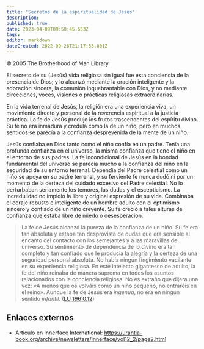 ```yaml
---
title: "Secretos de la espiritualidad de Jesús"
description: 
published: true
date: 2023-04-09T09:50:45.653Z
tags: 
editor: markdown
dateCreated: 2022-09-26T21:17:53.801Z
---
```


<p class="v-card v-sheet theme--light grey lighten-3 px-2">© 2005 The Brotherhood of Man Library</p>

El secreto de su (Jesús) vida religiosa sin igual fue esta conciencia de la presencia de Dios; y lo alcanzó mediante la oración inteligente y la adoración sincera, la comunión inquebrantable con Dios, y no mediante direcciones, voces, visiones o prácticas religiosas extraordinarias.

En la vida terrenal de Jesús, la religión era una experiencia viva, un movimiento directo y personal de la reverencia espiritual a la justicia práctica. La fe de Jesús produjo los frutos trascendentes del espíritu divino. Su fe no era inmadura y crédula como la de un niño, pero en muchos sentidos se parecía a la confianza desprevenida de la mente de un niño.

Jesús confiaba en Dios tanto como el niño confía en un padre. Tenía una profunda confianza en el universo, la misma confianza que tiene el niño en el entorno de sus padres. La fe incondicional de Jesús en la bondad fundamental del universo se parecía mucho a la confianza del niño en la seguridad de su entorno terrenal. Dependía del Padre celestial como un niño se apoya en su padre terrenal, y su ferviente fe nunca dudó ni por un momento de la certeza del cuidado excesivo del Padre celestial. No lo perturbaban seriamente los temores, las dudas y el escepticismo. La incredulidad no impidió la libre y original expresión de su vida. Combinaba el coraje robusto e inteligente de un hombre adulto con el optimismo sincero y confiado de un niño creyente. Su fe creció a tales alturas de confianza que estaba libre de miedo o desesperación.

> La fe de Jesús alcanzó la pureza de la confianza de un niño. Su fe era tan absoluta y estaba tan desprovista de dudas que era sensible al encanto del contacto con los semejantes y a las maravillas del universo. Su sentimiento de dependencia de lo divino era tan completo y tan confiado que le producía la alegría y la certeza de una seguridad personal absoluta. No había ningún fingimiento vacilante en su experiencia religiosa. En este intelecto gigantesco de adulto, la fe del niño reinaba de manera suprema en todos los asuntos relacionados con la conciencia religiosa. No es extraño que dijera una vez: «A menos que os volváis como un niño pequeño, no entraréis en el reino». Aunque la fe de Jesús era *ingenua*, no era en ningún sentido *infantil*. ([LU 196:0.12](/es/The_Urantia_Book/196#p0_12))

## Enlaces externos

- Artículo en Innerface International: https://urantia-book.org/archive/newsletters/innerface/vol12_2/page2.html